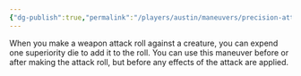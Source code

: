 ```yaml
---
{"dg-publish":true,"permalink":"/players/austin/maneuvers/precision-attack/","noteIcon":""}
---
```


When you make a weapon attack roll against a creature, you can expend one superiority die to add it to the roll. You can use this maneuver before or after making the attack roll, but before any effects of the attack are applied.